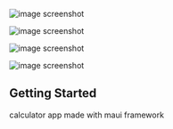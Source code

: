 ﻿ ![image screenshot](./screenshots/Screenshot_1730208431.png) 
 
 ![image screenshot](./screenshots/Screenshot_1730208443.png)

 ![image screenshot](./screenshots/Screenshot_1730208448.png)

 ![image screenshot](./screenshots/Screenshot_1730208458.png)

 

 

## Getting Started

calculator app made with maui framework 

 

 
 